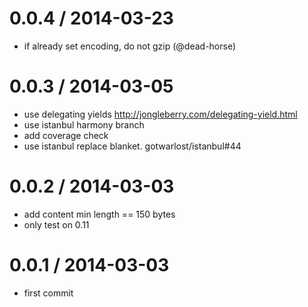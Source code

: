 
0.0.4 / 2014-03-23 
==================

  * if already set encoding, do not gzip (@dead-horse)

0.0.3 / 2014-03-05 
==================

  * use delegating yields http://jongleberry.com/delegating-yield.html
  * use istanbul harmony branch
  * add coverage check
  * use istanbul replace blanket. gotwarlost/istanbul#44

0.0.2 / 2014-03-03 
==================

  * add content min length == 150 bytes
  * only test on 0.11

0.0.1 / 2014-03-03 
==================

  * first commit
